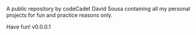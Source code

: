A public repository by codeCadet David Sousa containing all my personal projects for fun and practice reasons only.

Have fun!                         v0.0.0.1

